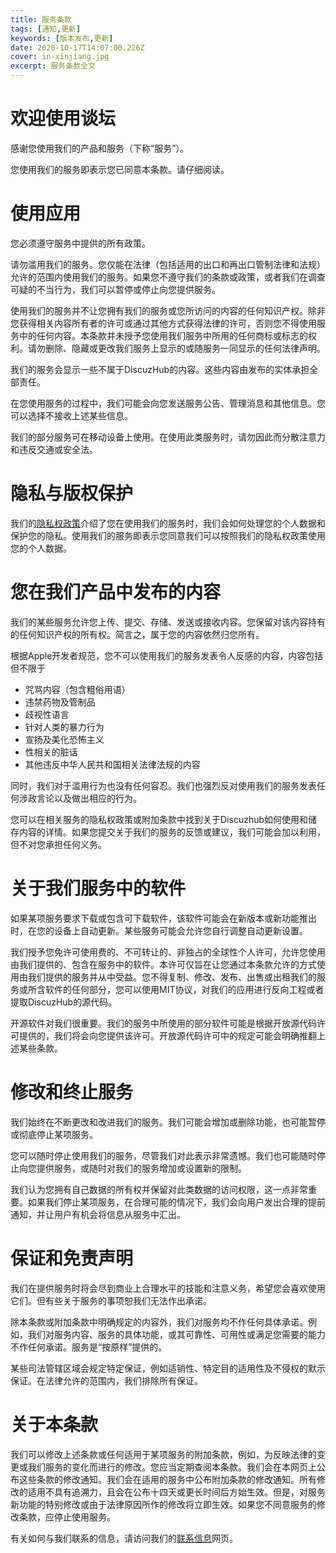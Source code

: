 ```yaml
---
title: 服务条款
tags: [通知,更新]
keywords: [版本发布,更新]
date: 2020-10-17T14:07:00.226Z
cover: in-xinjiang.jpg
excerpt: 服务条款全文
---
```


# 欢迎使用谈坛

感谢您使用我们的产品和服务（下称“服务”）。

您使用我们的服务即表示您已同意本条款。请仔细阅读。

# 使用应用

您必须遵守服务中提供的所有政策。

请勿滥用我们的服务。您仅能在法律（包括适用的出口和再出口管制法律和法规）允许的范围内使用我们的服务。如果您不遵守我们的条款或政策，或者我们在调查可疑的不当行为，我们可以暂停或停止向您提供服务。

使用我们的服务并不让您拥有我们的服务或您所访问的内容的任何知识产权。除非您获得相关内容所有者的许可或通过其他方式获得法律的许可，否则您不得使用服务中的任何内容。本条款并未授予您使用我们服务中所用的任何商标或标志的权利。请勿删除、隐藏或更改我们服务上显示的或随服务一同显示的任何法律声明。

我们的服务会显示一些不属于DiscuzHub的内容。这些内容由发布的实体承担全部责任。

在您使用服务的过程中，我们可能会向您发送服务公告、管理消息和其他信息。您可以选择不接收上述某些信息。

我们的部分服务可在移动设备上使用。在使用此类服务时，请勿因此而分散注意力和违反交通或安全法。

# 隐私与版权保护

我们的[隐私权政策](/privacy_policy/)介绍了您在使用我们的服务时，我们会如何处理您的个人数据和保护您的隐私。使用我们的服务即表示您同意我们可以按照我们的隐私权政策使用您的个人数据。

# 您在我们产品中发布的内容

我们的某些服务允许您上传、提交、存储、发送或接收内容。您保留对该内容持有的任何知识产权的所有权。简言之，属于您的内容依然归您所有。

根据Apple开发者规范，您不可以使用我们的服务发表令人反感的内容，内容包括但不限于

+ 咒骂内容（包含粗俗用语）
+ 违禁药物及管制品
+ 歧视性语言
+ 针对人类的暴力行为
+ 宣扬及美化恐怖主义
+ 性相关的脏话
+ 其他违反中华人民共和国相关法律法规的内容

同时，我们对于滥用行为也没有任何容忍。我们也强烈反对使用我们的服务发表任何涉政言论以及做出相应的行为。

您可以在相关服务的隐私权政策或附加条款中找到关于Discuzhub如何使用和储存内容的详情。如果您提交关于我们的服务的反馈或建议，我们可能会加以利用，但不对您承担任何义务。

# 关于我们服务中的软件

如果某项服务要求下载或包含可下载软件，该软件可能会在新版本或新功能推出时，在您的设备上自动更新。某些服务可能会允许您自行调整自动更新设置。

我们授予您免许可使用费的、不可转让的、非独占的全球性个人许可，允许您使用由我们提供的、包含在服务中的软件。本许可仅旨在让您通过本条款允许的方式使用由我们提供的服务并从中受益。您不得复制、修改、发布、出售或出租我们的服务或所含软件的任何部分，您可以使用MIT协议，对我们的应用进行反向工程或者提取DiscuzHub的源代码。

开源软件对我们很重要。我们的服务中所使用的部分软件可能是根据开放源代码许可提供的，我们将会向您提供该许可。开放源代码许可中的规定可能会明确推翻上述某些条款。

# 修改和终止服务

我们始终在不断更改和改进我们的服务。我们可能会增加或删除功能，也可能暂停或彻底停止某项服务。

您可以随时停止使用我们的服务，尽管我们对此表示非常遗憾。我们也可能随时停止向您提供服务，或随时对我们的服务增加或设置新的限制。

我们认为您拥有自己数据的所有权并保留对此类数据的访问权限，这一点非常重要。如果我们停止某项服务，在合理可能的情况下，我们会向用户发出合理的提前通知，并让用户有机会将信息从服务中汇出。

# 保证和免责声明

我们在提供服务时将会尽到商业上合理水平的技能和注意义务，希望您会喜欢使用它们。但有些关于服务的事项恕我们无法作出承诺。

除本条款或附加条款中明确规定的内容外，我们对服务均不作任何具体承诺。例如，我们对服务内容、服务的具体功能，或其可靠性、可用性或满足您需要的能力不作任何承诺。服务是“按原样”提供的。

某些司法管辖区域会规定特定保证，例如适销性、特定目的适用性及不侵权的默示保证。在法律允许的范围内，我们排除所有保证。

# 关于本条款

我们可以修改上述条款或任何适用于某项服务的附加条款，例如，为反映法律的变更或我们服务的变化而进行的修改。您应当定期查阅本条款。我们会在本网页上公布这些条款的修改通知。我们会在适用的服务中公布附加条款的修改通知。所有修改的适用不具有追溯力，且会在公布十四天或更长时间后方始生效。但是，对服务新功能的特别修改或由于法律原因所作的修改将立即生效。如果您不同意服务的修改条款，应停止使用服务。

有关如何与我们联系的信息，请访问我们的[联系信息](/contact/)网页。
